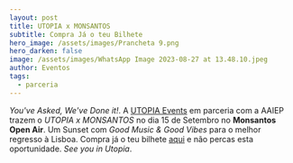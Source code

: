 ```yaml
---
layout: post
title: UTOPIA x MONSANTOS
subtitle: Compra Já o teu Bilhete
hero_image: /assets/images/Prancheta 9.png
hero_darken: false
image: /assets/images/WhatsApp Image 2023-08-27 at 13.48.10.jpeg
author: Eventos 
tags:
  - parceria
---
```


*You've Asked, We've Done it!*. A [UTOPIA Events](https://www.instagram.com/utopiaevents.lx/) em parceria com a AAIEP trazem o *UTOPIA x MONSANTOS* no dia 15 de Setembro no **Monsantos Open Air**. Um Sunset com *Good Music & Good Vibes* para o melhor regresso à Lisboa. Compra já o teu bilhete [aqui](https://xceed.me/pt/world/events/all/all-events/channel--aaiep) e não percas esta oportunidade. *See you in Utopia*. 

